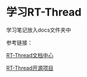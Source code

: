 # 学习RT-Thread


学习笔记放入docs文件夹中

参考链接：

[RT-Thread文档中心](https://www.rt-thread.org/document/site/#/rt-thread-version/rt-thread-standard/README)

[RT-Thread开源项目](https://github.com/RT-Thread/rt-thread)